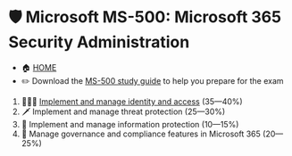 # 🛡️ Microsoft MS-500: Microsoft 365 Security Administration

+ 🏠 [HOME](README.md)
+ ✏️ Download the [MS-500 study guide](https://learn.microsoft.com/en-us/certifications/exams/ms-500) to help you prepare for the exam

1. 🧑‍🤝‍🧑 [Implement and manage identity and access](ms-500-part1.md) (35—40%)
2. 🗡️ Implement and manage threat protection (25—30%)
3. 🐉 Implement and manage information protection (10—15%)
4. 📝 Manage governance and compliance features in Microsoft 365 (20—25%)

